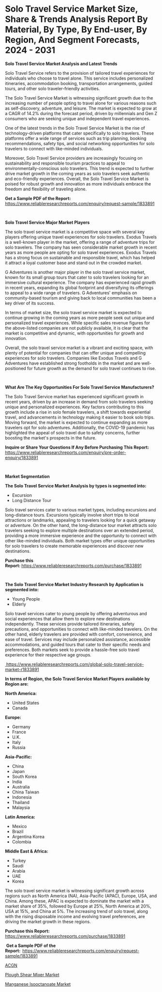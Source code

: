 <p><h1>Solo Travel Service Market Size, Share & Trends Analysis Report By Material, By Type, By End-user, By Region, And Segment Forecasts, 2024 - 2031</h1></p><p><strong>Solo Travel Service Market Analysis and Latest Trends</strong></p>
<p><p>Solo Travel Service refers to the provision of tailored travel experiences for individuals who choose to travel alone. This service includes personalized itineraries, accommodation booking, transportation arrangements, guided tours, and other solo traveler-friendly activities.</p><p>The Solo Travel Service Market is witnessing significant growth due to the increasing number of people opting to travel alone for various reasons such as self-discovery, adventure, and leisure. The market is expected to grow at a CAGR of 14.2% during the forecast period, driven by millennials and Gen Z consumers who are seeking unique and independent travel experiences.</p><p>One of the latest trends in the Solo Travel Service Market is the rise of technology-driven platforms that cater specifically to solo travelers. These platforms offer a wide range of services such as trip planning, booking recommendations, safety tips, and social networking opportunities for solo travelers to connect with like-minded individuals.</p><p>Moreover, Solo Travel Service providers are increasingly focusing on sustainability and responsible tourism practices to appeal to environmentally-conscious solo travelers. This trend is expected to further drive market growth in the coming years as solo travelers seek authentic and eco-friendly experiences.  Overall, the Solo Travel Service Market is poised for robust growth and innovation as more individuals embrace the freedom and flexibility of traveling alone.</p></p>
<p><strong>Get a Sample PDF of the Report:&nbsp;</strong> <a href="https://www.reliableresearchreports.com/enquiry/request-sample/1833891">https://www.reliableresearchreports.com/enquiry/request-sample/1833891</a></p>
<p>&nbsp;</p>
<p><strong>Solo Travel Service Major Market Players</strong></p>
<p><p>The solo travel service market is a competitive space with several key players offering unique travel experiences for solo travelers. Exodus Travels is a well-known player in the market, offering a range of adventure trips for solo travelers. The company has seen considerable market growth in recent years as more people are opting for solo travel experiences. Exodus Travels has a strong focus on sustainable and responsible travel, which has helped it attract a loyal customer base and stand out in the crowded market.</p><p>G Adventures is another major player in the solo travel service market, known for its small group tours that cater to solo travelers looking for an immersive cultural experience. The company has experienced rapid growth in recent years, expanding its global footprint and diversifying its offerings to appeal to a wide range of travelers. G Adventures' emphasis on community-based tourism and giving back to local communities has been a key driver of its success.</p><p>In terms of market size, the solo travel service market is expected to continue growing in the coming years as more people seek out unique and personalized travel experiences. While specific sales revenue figures for the above-listed companies are not publicly available, it is clear that the market is competitive and dynamic, with opportunities for growth and innovation.</p><p>Overall, the solo travel service market is a vibrant and exciting space, with plenty of potential for companies that can offer unique and compelling experiences for solo travelers. Companies like Exodus Travels and G Adventures have established strong footholds in the market and are well-positioned for future growth as the demand for solo travel continues to rise.</p></p>
<p>&nbsp;</p>
<p><strong>What Are The Key Opportunities For Solo Travel Service Manufacturers?</strong></p>
<p><p>The Solo Travel Service market has experienced significant growth in recent years, driven by an increase in demand from solo travelers seeking unique and personalized experiences. Key factors contributing to this growth include a rise in solo female travelers, a shift towards experiential travel, and advancements in technology making it easier to book solo trips. Moving forward, the market is expected to continue expanding as more travelers opt for solo adventures. Additionally, the COVID-19 pandemic has highlighted the appeal of solo travel due to safety concerns, further boosting the market's prospects in the future.</p></p>
<p><strong>Inquire or Share Your Questions If Any Before Purchasing This Report:</strong> <a href="https://www.reliableresearchreports.com/enquiry/pre-order-enquiry/1833891">https://www.reliableresearchreports.com/enquiry/pre-order-enquiry/1833891</a></p>
<p>&nbsp;</p>
<p><strong>Market Segmentation</strong></p>
<p><strong>The Solo Travel Service Market Analysis by types is segmented into:</strong></p>
<p><ul><li>Excursion</li><li>Long Distance Tour</li></ul></p>
<p><p>Solo travel services cater to various market types, including excursions and long-distance tours. Excursions typically involve short trips to local attractions or landmarks, appealing to travelers looking for a quick getaway or adventure. On the other hand, the long-distance tour market attracts solo travelers seeking to explore multiple destinations over an extended period, providing a more immersive experience and the opportunity to connect with other like-minded individuals. Both market types offer unique opportunities for solo travelers to create memorable experiences and discover new destinations.</p></p>
<p><strong>Purchase this Report:&nbsp;</strong><a href="https://www.reliableresearchreports.com/purchase/1833891">https://www.reliableresearchreports.com/purchase/1833891</a></p>
<p>&nbsp;</p>
<p><strong>The Solo Travel Service Market Industry Research by Application is segmented into:</strong></p>
<p><ul><li>Young People</li><li>Elderly</li></ul></p>
<p><p>Solo travel services cater to young people by offering adventurous and social experiences that allow them to explore new destinations independently. These services provide tailored itineraries, safety precautions, and opportunities to connect with like-minded travelers. On the other hand, elderly travelers are provided with comfort, convenience, and ease of travel. Services may include personalized assistance, accessible accommodations, and guided tours that cater to their specific needs and preferences. Both markets seek to provide a hassle-free solo travel experience for their respective age groups.</p></p>
<p><a href="https://www.reliableresearchreports.com/global-solo-travel-service-market-r1833891">&nbsp;https://www.reliableresearchreports.com/global-solo-travel-service-market-r1833891</a></p>
<p><strong>In terms of Region, the Solo Travel Service Market Players available by Region are:</strong></p>
<p>
    <p> <strong> North America: </strong>
        <ul>
            <li>United States</li>
            <li>Canada</li>
        </ul>
        </p> 
    <p> <strong> Europe: </strong>
        <ul>
            <li>Germany</li>
            <li>France</li>
            <li>U.K.</li>
            <li>Italy</li>
            <li>Russia</li>
        </ul>
        </p> 
    <p> <strong> Asia-Pacific: </strong>
        <ul>
            <li>China</li>
            <li>Japan</li>
            <li>South Korea</li>
            <li>India</li>
            <li>Australia</li>
            <li>China Taiwan</li>
            <li>Indonesia</li>
            <li>Thailand</li>
            <li>Malaysia</li>
        </ul>
        </p> 
    <p> <strong> Latin America: </strong>
        <ul>
            <li>Mexico</li>
            <li>Brazil</li>
            <li>Argentina Korea</li>
            <li>Colombia</li>
        </ul>
        </p> 
    <p> <strong> Middle East & Africa: </strong>
        <ul>
            <li>Turkey</li>
            <li>Saudi</li>
            <li>Arabia</li>
            <li>UAE</li>
            <li>Korea</li>
        </ul>
    </p>
    </p>
<p><p>The solo travel service market is witnessing significant growth across regions such as North America (NA), Asia-Pacific (APAC), Europe, USA, and China. Among these, APAC is expected to dominate the market with a market share of 35%, followed by Europe at 25%, North America at 20%, USA at 15%, and China at 5%. The increasing trend of solo travel, along with the rising disposable income and evolving travel preferences, are driving the market growth in these regions.</p></p>
<p><strong>Purchase this Report: </strong><a href="https://www.reliableresearchreports.com/purchase/1833891">https://www.reliableresearchreports.com/purchase/1833891</a></p>
<p>&nbsp;<strong>Get a Sample PDF of the Report:&nbsp;&nbsp;</strong><a href="https://www.reliableresearchreports.com/enquiry/request-sample/1833891">https://www.reliableresearchreports.com/enquiry/request-sample/1833891</a></p>
<p><strong></strong></p>
<p><p><a href="https://github.com/oafhukehf4709715/Market-Research-Report-List-3/blob/main/7502876183228.md">ACGN</a></p><p><a href="https://medium.com/@shjsi3663/plough-shear-mixer-market-size-market-segmentation-market-trends-and-growth-analysis-forecast-fb9a276e1de9">Plough Shear Mixer Market</a></p><p><a href="https://medium.com/@jordymiller63/deep-dive-into-the-manganese-isooctanoate-market-itstrends-market-segmentation-and-competitive-416da8799e28">Manganese Isooctanoate Market</a></p></p>